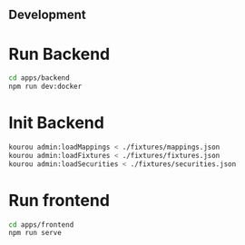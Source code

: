 ## Development

# Run Backend

```bash
cd apps/backend
npm run dev:docker
```


# Init Backend

```bash
kourou admin:loadMappings < ./fixtures/mappings.json
kourou admin:loadFixtures < ./fixtures/fixtures.json
kourou admin:loadSecurities < ./fixtures/securities.json
```

# Run frontend
```bash
cd apps/frontend 
npm run serve
```